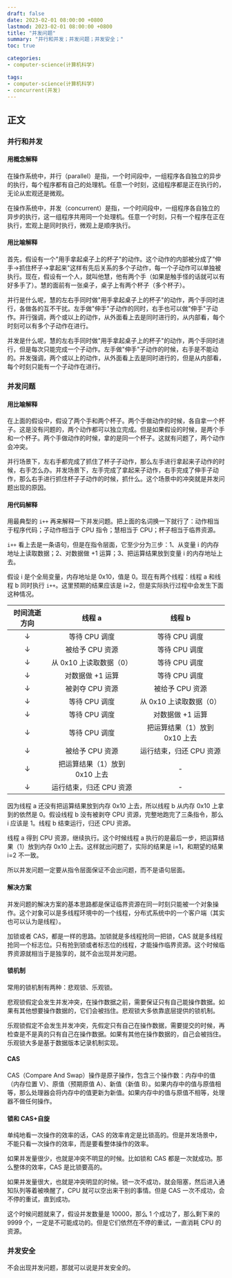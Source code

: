 ```yaml
---
draft: false
date: 2023-02-01 08:00:00 +0800
lastmod: 2023-02-01 08:00:00 +0800
title: "并发问题"
summary: "并行和并发；并发问题；并发安全；"
toc: true

categories:
- computer-science(计算机科学)

tags:
- computer-science(计算机科学)
- concurrent(并发)
---
```

## 正文

### 并行和并发

#### 用概念解释

在操作系统中，并行（parallel）是指，一个时间段中，一组程序各自独立的异步的执行，每个程序都有自己的处理机。任意一个时刻，这组程序都是正在执行的，无论从宏观还是微观。

在操作系统中，并发（concurrent）是指，一个时间段中，一组程序各自独立的异步的执行，这一组程序共用同一个处理机。任意一个时刻，只有一个程序在正在执行，宏观上是同时执行，微观上是顺序执行。

#### 用比喻解释

首先，假设有一个"用手拿起桌子上的杯子"的动作。这个动作的内部被分成了"伸手->抓住杯子->拿起来"这样有先后关系的多个子动作，每一个子动作可以单独被执行。现在，假设有一个人，就叫他慧，他有两个手（如果是触手怪的话就可以有好多手了）。慧的面前有一张桌子，桌子上有两个杯子（多个杯子）。

并行是什么呢，慧的左右手同时做"用手拿起桌子上的杯子"的动作，两个手同时进行，各做各的互不干扰。左手做"伸手"子动作的同时，右手也可以做"伸手"子动作。并行强调，两个或以上的动作，从外面看上去是同时进行的，从内部看，每个时刻可以有多个子动作在进行。

并发是什么呢，慧的左右手同时做"用手拿起桌子上的杯子"的动作，两个手同时进行，但是每次只能完成一个子动作。左手做"伸手"子动作的时候，右手是不能动的。并发强调，两个或以上的动作，从外面看上去是同时进行的，但是从内部看，每个时刻只能有一个子动作在进行。

### 并发问题

#### 用比喻解释

在上面的假设中，假设了两个手和两个杯子。两个手做动作的时候，各自拿一个杯子。这是没有问题的，两个动作都可以独立完成。但是如果假设的时候，是两个手和一个杯子。两个手做动作的时候，拿的是同一个杯子。这就有问题了，两个动作会冲突。

并行场景下，左右手都完成了抓住了杯子子动作，那么左手进行拿起来子动作的时候，右手怎么办。并发场景下，左手完成了拿起来子动作，右手完成了伸手子动作，那么右手进行抓住杯子子动作的时候，抓什么。这个场景中的冲突就是并发问题出现的原因。

#### 用代码解释

用最典型的 `i++` 再来解释一下并发问题。把上面的名词换一下就行了：动作相当于程序代码；子动作相当于 CPU 指令；慧相当于 CPU；杯子相当于临界资源。

`i++` 看上去是一条语句，但是在指令层面，它至少分为三步：1、从变量 i 的内存地址上读取数据；2、对数据做 +1 运算；3、把运算结果放到变量 i 的内存地址上去。

假设 i 是个全局变量，内存地址是 0x10，值是 0。现在有两个线程：线程 a 和线程 b 同时执行 `i++`。这里预期的结果应该是 i=2，但是实际执行过程中会发生下面这种情况。

| 时间流逝方向 |      线程 a       |        线程 b        |
|:------:|:---------------:|:------------------:|
|   ↓    |    等待 CPU 调度    |     等待 CPU 调度      |
|   ↓    |   被给予 CPU 资源    |     等待 CPU 调度      |
|   ↓    | 从 0x10 上读取数据（0） |     等待 CPU 调度      |
|   ↓    |   对数据做 +1 运算    |     等待 CPU 调度      |
|   ↓    |   被剥夺 CPU 资源    |     被给予 CPU 资源     |
|   ↓    |    等待 CPU 调度    |  从 0x10 上读取数据（0）   |
|   ↓    |    等待 CPU 调度    |     对数据做 +1 运算     |
|   ↓    |    等待 CPU 调度    | 把运算结果（1）放到 0x10 上去 |
|   ↓    |   被给予 CPU 资源    |   运行结束，归还 CPU 资源   |
|   ↓    | 把运算结果（1）放到 0x10 上去 |         -          |
|   ↓    | 运行结束，归还 CPU 资源  |         -          |

因为线程 a 还没有把运算结果放到内存 0x10 上去，所以线程 b 从内存 0x10 上拿到的依然是 0。假设线程 b 没有被剥夺 CPU 资源，完整地跑完了三条指令，那么 i 应该是 1。线程 b 结束运行，归还 CPU 资源。

线程 a 得到 CPU 资源，继续执行。这个时候线程 a 执行的是最后一步，把运算结果（1）放到内存 0x10 上去。这样就出问题了，实际的结果是 i=1，和期望的结果 i=2 不一致。

所以并发问题一定要从指令层面保证不会出问题，而不是语句层面。

#### 解决方案

并发问题的解决方案的基本思路都是保证临界资源在同一时刻只能被一个对象操作。这个对象可以是多线程环境中的一个线程，分布式系统中的一个客户端（其实也可以认为是线程）。

加锁或者 CAS，都是一样的思路。加锁就是多线程抢同一把锁，CAS 就是多线程抢同一个标志位。只有抢到锁或者标志位的线程，才能操作临界资源。这个时候临界资源就相当于是独享的，就不会出现并发问题。

#### 锁机制

常用的锁机制有两种：悲观锁、乐观锁。

悲观锁假定会发生并发冲突，在操作数据之前，需要保证只有自己能操作数据。如果有其他想要操作数据的，它们会被挡住。悲观锁大多依靠底层提供的锁机制。

乐观锁假定不会发生并发冲突，先假定只有自己在操作数据，需要提交的时候，再检查是不是真的只有自己在操作数据。如果有其他在操作数据的，自己会被挡住。乐观锁大多是基于数据版本记录机制实现。

#### CAS

CAS（Compare And Swap）操作是原子操作，包含三个操作数：内存中的值（内存位置 V）、原值（预期原值 A）、新值（新值 B）。如果内存中的值与原值相等，那么处理器会将内存中的值更新为新值。如果内存中的值与原值不相等，处理器不做任何操作。

#### 锁和 CAS+自旋

单纯地看一次操作的效率的话，CAS 的效率肯定是比锁高的。但是并发场景中，不能只看一次操作的效率，而是要看整体操作的效率。

如果并发量很少，也就是冲突不明显的时候。比如锁和 CAS 都是一次就成功。那么整体的效率，CAS 是比锁要高的。

如果并发量很大，也就是冲突明显的时候。锁一次不成功，就会阻塞，然后进入通知队列等着被唤醒了，CPU 就可以空出来干别的事情。但是 CAS 一次不成功，会不停的重试，直到成功。

这个时候问题就来了，假设并发数量是 10000，那么 1 个成功了，那么剩下来的 9999 个，一定是不可能成功的。但是它们依然在不停的重试，一直消耗 CPU 的资源。

### 并发安全

不会出现并发问题，那就可以说是并发安全的。
